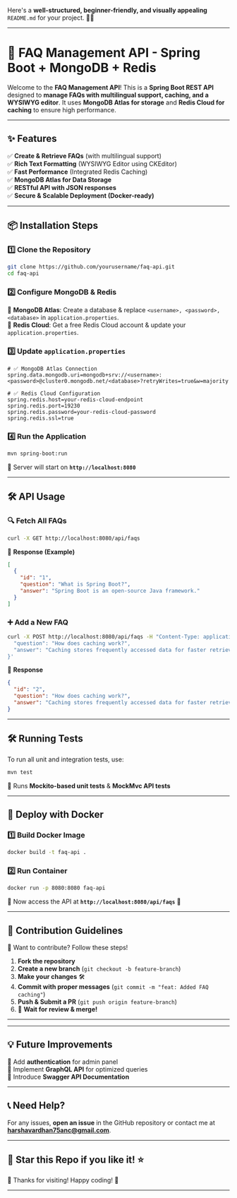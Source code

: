 Here's a **well-structured, beginner-friendly, and visually appealing** `README.md` for your project. 🚀✨  

---

# **📘 FAQ Management API - Spring Boot + MongoDB + Redis**  

Welcome to the **FAQ Management API**! This is a **Spring Boot REST API** designed to **manage FAQs with multilingual support, caching, and a WYSIWYG editor**. It uses **MongoDB Atlas for storage** and **Redis Cloud for caching** to ensure high performance.  

---

## **✨ Features**  
✅ **Create & Retrieve FAQs** (with multilingual support)  
✅ **Rich Text Formatting** (WYSIWYG Editor using CKEditor)  
✅ **Fast Performance** (Integrated Redis Caching)  
✅ **MongoDB Atlas for Data Storage**  
✅ **RESTful API with JSON responses**  
✅ **Secure & Scalable Deployment (Docker-ready)**  

---

## **📦 Installation Steps**  

### **1️⃣ Clone the Repository**  
```sh
git clone https://github.com/yourusername/faq-api.git
cd faq-api
```

### **2️⃣ Configure MongoDB & Redis**  
🔹 **MongoDB Atlas**: Create a database & replace `<username>, <password>, <database>` in `application.properties`.  
🔹 **Redis Cloud**: Get a free Redis Cloud account & update your `application.properties`.  

### **3️⃣ Update `application.properties`**
```properties
# ✅ MongoDB Atlas Connection
spring.data.mongodb.uri=mongodb+srv://<username>:<password>@cluster0.mongodb.net/<database>?retryWrites=true&w=majority

# ✅ Redis Cloud Configuration
spring.redis.host=your-redis-cloud-endpoint
spring.redis.port=19230
spring.redis.password=your-redis-cloud-password
spring.redis.ssl=true
```

### **4️⃣ Run the Application**  
```sh
mvn spring-boot:run
```
🔹 Server will start on **`http://localhost:8080`**  

---

## **🛠️ API Usage**  

### **🔍 Fetch All FAQs**
```sh
curl -X GET http://localhost:8080/api/faqs
```
🔹 **Response (Example)**  
```json
[
  {
    "id": "1",
    "question": "What is Spring Boot?",
    "answer": "Spring Boot is an open-source Java framework."
  }
]
```

### **➕ Add a New FAQ**
```sh
curl -X POST http://localhost:8080/api/faqs -H "Content-Type: application/json" -d '{
  "question": "How does caching work?",
  "answer": "Caching stores frequently accessed data for faster retrieval."
}'
```
🔹 **Response**  
```json
{
  "id": "2",
  "question": "How does caching work?",
  "answer": "Caching stores frequently accessed data for faster retrieval."
}
```

---

## **🛠️ Running Tests**
To run all unit and integration tests, use:  
```sh
mvn test
```
🔹 Runs **Mockito-based unit tests** & **MockMvc API tests**  

---

## **🐳 Deploy with Docker**
### **1️⃣ Build Docker Image**
```sh
docker build -t faq-api .
```
### **2️⃣ Run Container**
```sh
docker run -p 8080:8080 faq-api
```
🔹 Now access the API at **`http://localhost:8080/api/faqs`** 🎉  

---

## **🤝 Contribution Guidelines**  
🚀 Want to contribute? Follow these steps!  
1. **Fork the repository**  
2. **Create a new branch** (`git checkout -b feature-branch`)  
3. **Make your changes** 🛠️  
4. **Commit with proper messages** (`git commit -m "feat: Added FAQ caching"`)  
5. **Push & Submit a PR** (`git push origin feature-branch`)  
6. 🎉 **Wait for review & merge!**  

---


---

## **💡 Future Improvements**
🔹 Add **authentication** for admin panel  
🔹 Implement **GraphQL API** for optimized queries  
🔹 Introduce **Swagger API Documentation**  

---

## **📞 Need Help?**
For any issues, **open an issue** in the GitHub repository or contact me at **harshavardhan75anc@gmail.com**.  

---

## **🚀 Star this Repo if you like it! ⭐**
💙 Thanks for visiting! Happy coding! 🎉  

---


